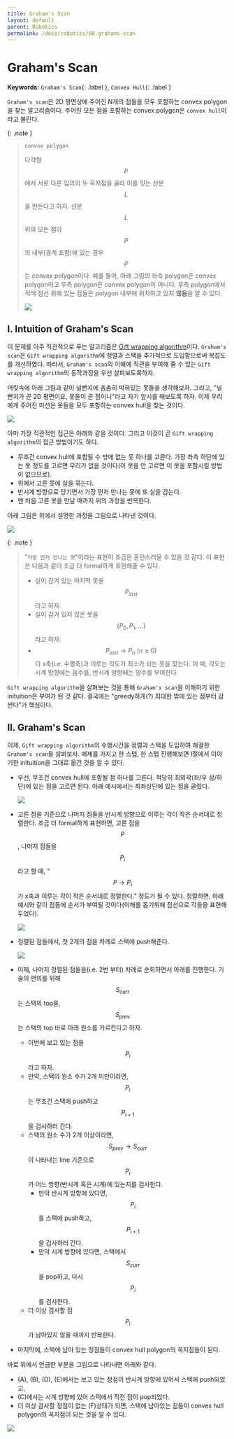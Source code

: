 ```yaml
---
title: Graham's Scan
layout: default
parent: Robotics
permalink: /docs/robotics/00-grahams-scan
---
```


# Graham's Scan

**Keywords:** `Graham's Scan`{: .label }, `Convex Hull`{: .label }

`Graham's scan`은 2D 평면상에 주어진 N개의 점들을 모두 포함하는 convex polygon을 찾는 알고리즘이다.
주어진 모든 점을 포함하는 convex polygon은 `convex hull`이라고 불린다.

{: .note }
> `convex polygon`
>
> 다각형 $$P$$에서 서로 다른 임의의 두 꼭지점을 골라 이를 잇는 선분 $$L$$을 만든다고 하자.
> 선분 $$L$$ 위의 모든 점이 $$P$$의 내부(경계 포함)에 있는 경우 $$P$$는 convex polygon이다.
> 예를 들어, 아래 그림의 좌측 polygon은 convex polygon이고 우측 polygon은 convex polygon이 아니다.
> 우측 polygon에서 적색 점선 위에 있는 점들은 polygon 내부에 위치하고 있지 **않음**을 알 수 있다.
>
> ![](/docs/robotics/00-grahams-scan/convex.png)

## I. Intuition of Graham's Scan

이 문제를 아주 직관적으로 푸는 알고리즘은 [Gift wrapping algorithm](https://en.wikipedia.org/wiki/Gift_wrapping_algorithm)이다.
`Graham's scan`은 `Gift wrapping algorithm`에 정렬과 스택을 추가적으로 도입함으로써 복잡도를 개선하였다.
따라서, `Graham's scan`의 이해에 직관을 부여해 줄 수 있는 `Gift wrapping algorithm`의 동작과정을 우선 살펴보도록하자.

머릿속에 아래 그림과 같이 널빤지에 촘촘히 박혀있는 못들을 생각해보자.
그리고, "널빤지가 곧 2D 평면이요, 못들이 곧 점이니"라고 자기 암시를 해보도록 하자.
이제 우리에게 주어진 미션은 못들을 모두 포함하는 convex hull을 찾는 것이다.

![](/docs/robotics/00-grahams-scan/gwa-01.png)

아마 가장 직관적인 접근은 아래와 같을 것이다.
그리고 이것이 곧 `Gift wrapping algorithm`의 접근 방법이기도 하다.

- 무조건 convex hull에 포함될 수 밖에 없는 못 하나를 고른다.
  가장 좌측 하단에 있는 못 정도를 고르면 무리가 없을 것이다(이 못을 안 고르면 이 못을 포함시킬 방법이 없으므로).
- 위에서 고른 못에 실을 묶는다.
- 반시계 방향으로 당기면서 가장 먼저 만나는 못에 또 실을 감는다.
- 맨 처음 고른 못을 만날 때까지 위의 과정을 반복한다.

아래 그림은 위에서 설명한 과정을 그림으로 나타낸 것이다.

![](/docs/robotics/00-grahams-scan/gwa-02.png)

{: .note }
> "`가장 먼저 만나는 못`"이라는 표현이 조금은 혼란스러울 수 있을 것 같다.
> 이 표현은 다음과 같이 조금 더 formal하게 표현해줄 수 있다.
> - 실이 감겨 있는 마지막 못을 $$P_{last}$$라고 하자.
> - 실이 감겨 있지 않은 못을 $$\{P_{0}, P_{1}, ...\}$$라고 하자.
> - $$P_{last} \rightarrow P_{n} \ (n \geq 0)$$이 x축(i.e. 수평축)과 이루는 각도가 최소가 되는 못을 찾는다.
>   이 때, 각도는 시계 방향에는 음수를, 반시계 방향에는 양수를 부여한다.

`Gift wrapping algorithm`을 살펴보는 것을 통해 `Graham's scan`을 이해하기 위한 inituition은 부여가 된 것 같다.
결국에는 "greedy하게(?) 최대한 밖에 있는 점부터 감싼다"가 핵심이다.

## II. Graham's Scan

이제, `Gift wrapping algorithm`의 수행시간을 정렬과 스택을 도입하여 해결한 `Graham's scan`을 살펴보자.
예제를 가지고 한 스텝, 한 스텝 진행해보면 I절에서 이야기한 inituition을 그대로 옮긴 것을 알 수 있다.

- 우선, 무조건 convex hull에 포함될 점 하나를 고른다.
  적당히 최외곽(좌/우 상/하단)에 있는 점을 고르면 된다.
  아래 예시에서는 최좌상단에 있는 점을 골랐다.

  ![](/docs/robotics/00-grahams-scan/gs-01.png)

- 고른 점을 기준으로 나머지 점들을 반시계 방향으로 이루는 각이 작은 순서대로 정렬한다.
  조금 더 formal하게 표현하면, 고른 점을 $$P$$, 나머지 점들을 $$P_{i}$$라고 할 때, "$$P \rightarrow P_{i}$$가 x축과 이루는 각이 작은 순서대로 정렬한다." 정도가 될 수 있다.
  정렬하면, 아래 예시와 같이 점들에 순서가 부여될 것이다(이해를 돕기위해 점선으로 각들을 표현해두었다).
  
  ![](/docs/robotics/00-grahams-scan/gs-02.png)

- 정렬된 점들에서, 첫 2개의 점을 차례로 스택에 push해준다.

  ![](/docs/robotics/00-grahams-scan/gs-03.png)

- 이제, 나머지 정렬된 점들을(i.e. 2번 부터) 차례로 순회하면서 아래를 진행한다.
  기술의 편의를 위해 $$S_{curr}$$는 스택의 top을, $$S_{prev}$$는 스택의 top 바로 아래 원소를 가르킨다고 하자.
  - 이번에 보고 있는 점을 $$P_{i}$$라고 하자.
  - 만약, 스택의 원소 수가 2개 미만이라면, $$P_{i}$$는 무조건 스택에 push하고 $$P_{i+1}$$을 검사하러 간다.
  - 스택의 원소 수가 2개 이상이라면, $$S_{prev} \rightarrow S_{curr}$$이 나타내는 line 기준으로 $$P_{i}$$가 어느 방향(반시계 혹은 시계)에 있는지를 검사한다.
    - 만약 반시계 방향에 있다면, $$P_{i}$$를 스택에 push하고, $$P_{i+1}$$을 검사하러 간다.
    - 만약 시계 방향에 있다면, 스택에서 $$S_{curr}$$을 pop하고, 다시 $$P_{i}$$를 검사한다.
  - 더 이상 검사할 점 $$P_{i}$$가 남아있지 않을 때까지 반복한다.
- 마지막에, 스택에 남아 있는 정점들이 convex hull polygon의 꼭지점들이 된다.

바로 위에서 언급한 부분을 그림으로 나타내면 아래와 같다.
- (A), (B), (D), (E)에서는 보고 있는 정점이 반시계 방향에 있어서 스택에 push되었고,
- (C)에서는 시계 방향에 있어 스택에서 직전 점이 pop되었다.
- 더 이상 검사할 정점이 없는 (F)상태가 되면, 스택에 남아있는 점들이 convex hull polygon의 꼭지점이 되는 것을 알 수 있다.

![](/docs/robotics/00-grahams-scan/gs-04.png)

<script src="https://utteranc.es/client.js"
        repo="i-am-wonseoklee/i-am-wonseoklee.github.io"
        issue-term="pathname"
        theme="github-dark-orange"
        crossorigin="anonymous"
        async>
</script>